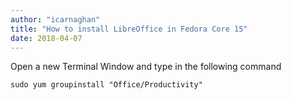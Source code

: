 ```yaml
---
author: "icarnaghan"
title: "How to install LibreOffice in Fedora Core 15"
date: 2018-04-07
---
```


Open a new Terminal Window and type in the following command

```
sudo yum groupinstall "Office/Productivity"
```
